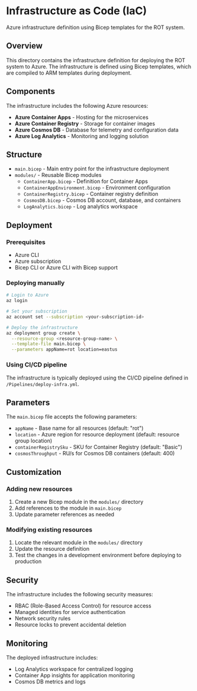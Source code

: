 # Infrastructure as Code (IaC)

Azure infrastructure definition using Bicep templates for the ROT system.

## Overview

This directory contains the infrastructure definition for deploying the ROT system to Azure. The infrastructure is defined using Bicep templates, which are compiled to ARM templates during deployment.

## Components

The infrastructure includes the following Azure resources:

- **Azure Container Apps** - Hosting for the microservices
- **Azure Container Registry** - Storage for container images
- **Azure Cosmos DB** - Database for telemetry and configuration data
- **Azure Log Analytics** - Monitoring and logging solution

## Structure

- `main.bicep` - Main entry point for the infrastructure deployment
- `modules/` - Reusable Bicep modules
  - `ContainerApp.bicep` - Definition for Container Apps
  - `ContainerAppEnvironment.bicep` - Environment configuration
  - `ContainerRegistry.bicep` - Container registry definition
  - `CosmosDB.bicep` - Cosmos DB account, database, and containers
  - `LogAnalytics.bicep` - Log analytics workspace

## Deployment

### Prerequisites

- Azure CLI
- Azure subscription
- Bicep CLI or Azure CLI with Bicep support

### Deploying manually

```bash
# Login to Azure
az login

# Set your subscription
az account set --subscription <your-subscription-id>

# Deploy the infrastructure
az deployment group create \
  --resource-group <resource-group-name> \
  --template-file main.bicep \
  --parameters appName=rot location=eastus
```

### Using CI/CD pipeline

The infrastructure is typically deployed using the CI/CD pipeline defined in `/Pipelines/deploy-infra.yml`.

## Parameters

The `main.bicep` file accepts the following parameters:

- `appName` - Base name for all resources (default: "rot")
- `location` - Azure region for resource deployment (default: resource group location)
- `containerRegistrySku` - SKU for Container Registry (default: "Basic")
- `cosmosThroughput` - RU/s for Cosmos DB containers (default: 400)

## Customization

### Adding new resources

1. Create a new Bicep module in the `modules/` directory
2. Add references to the module in `main.bicep`
3. Update parameter references as needed

### Modifying existing resources

1. Locate the relevant module in the `modules/` directory
2. Update the resource definition
3. Test the changes in a development environment before deploying to production

## Security

The infrastructure includes the following security measures:

- RBAC (Role-Based Access Control) for resource access
- Managed identities for service authentication
- Network security rules
- Resource locks to prevent accidental deletion

## Monitoring

The deployed infrastructure includes:

- Log Analytics workspace for centralized logging
- Container App insights for application monitoring
- Cosmos DB metrics and logs